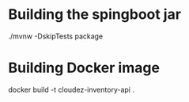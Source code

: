 # Building the spingboot jar
./mvnw -DskipTests package

# Building Docker image
docker build -t cloudez-inventory-api .
